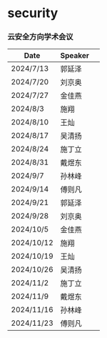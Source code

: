 # security

### 云安全方向学术会议

| Date       | Speaker |      |
| ---------- | ------- | ---- |
| 2024/7/13  | 郭延泽  |      |
| 2024/7/20  | 刘京奥  |      |
| 2024/7/27  | 金佳燕  |      |
| 2024/8/3   | 施翔    |      |
| 2024/8/10  | 王灿    |      |
| 2024/8/17  | 吴清扬  |      |
| 2024/8/24  | 施丁立  |      |
| 2024/8/31  | 戴煜东  |      |
| 2024/9/7   | 孙林峰  |      |
| 2024/9/14  | 傅则凡  |      |
| 2024/9/21  | 郭延泽  |      |
| 2024/9/28  | 刘京奥  |      |
| 2024/10/5  | 金佳燕  |      |
| 2024/10/12 | 施翔    |      |
| 2024/10/19 | 王灿    |      |
| 2024/10/26 | 吴清扬  |      |
| 2024/11/2  | 施丁立  |      |
| 2024/11/9  | 戴煜东  |      |
| 2024/11/16 | 孙林峰  |      |
| 2024/11/23 | 傅则凡  |      |


